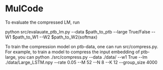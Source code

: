 # MulCode
To evaluate the compressed LM, run

python src/evalauate_ptb_lm.py --data $path_to_ptb --large True/False --W1 $path_to_W1 --W2 $path_to_W2(softmax)

To train the compression model on ptb-data, one can run src/compress.py.
For example, to train a model to compress the input embedding of ptb-large, you can
python ./src/compress.py --data ./data/ --w1 True --lm ./data/Large_LSTM.npy --rate 0.05 --M 52 --N 8 --K 12 --group_size 4000
